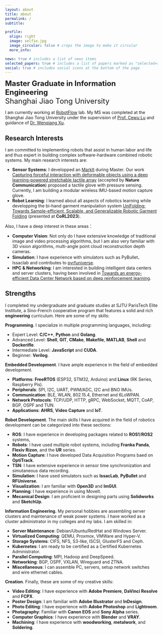 ```yaml
---
layout: about
title: about
permalink: /
subtitle:

profile:
  align: right
  image: selfie.jpg
  image_circular: false # crops the image to make it circular
  more_info:

news: true # includes a list of news items
selected_papers: true # includes a list of papers marked as "selected={true}"
social: true # includes social icons at the bottom of the page
---
```


<font size=5> <b>Master Graduate in Information Engineering</b> <br> Shanghai Jiao Tong University</font>
<br>

I am currently working at [RobotFlow](https://github.com/robotflow-initiative) lab. My MS was completed at the Shanghai Jiao Tong University under
the supervision of [Prof. Cewu Lu](https://www.mvig.org/) and guidance of [Dr. Wenqiang Xu](https://wenqiangx.github.io/).

## Research Interests

I am committed to implementing robots that assist in human labor and life and thus expert in building complex software-hardware combined robotic systems. My main research interests are:

- **Sensor Systems**: I developped an [MarkIt](https://sites.google.com/view/markit-virat/home) during Master. Our work [Capturing forceful interaction with deformable objects using a deep learning-powered stretchable tactile array](https://github.com/jeffsonyu/ViTaM) (accepted by **Nature Communication**) proposed a tactile glove with pressure sensing. Currently, I am building a modular wireless IMU-based motion capture glove.
- **Robot Learning**: I learned about all aspects of robotics learning while developping the bi-hand garment manipulation system [UniFolding: Towards Sample-efficient, Scalable, and Generalizable Robotic Garment Folding](https://unifolding.robotflow.ai/) (presented at **CoRL2023**).

Also, I have a deep interest in these areas：

- **Computer Vision**: Not only do I have extensive knowledge of traditional image and video processing algorithms, but I am also very familiar with 3D vision algorithms, multi-angle point cloud reconstruction depth cameras.
- **Simulation**: I have experience with simulators such as PyBullet、Issaclab and contributes to [pyrfuniverse](https://github.com/robotflow-initiative/pyrfuniverse).
- **HPC & Networking**: I am interested in building intelligent data centers and server clusters, having been involved in [Towards an energy-efficient Data Center Network based on deep reinforcement learning](https://www.sciencedirect.com/science/article/abs/pii/S1389128622001220).

## Strengths

I completed my undergraduate and graduate studies at SJTU ParisTech Elite Institute, a Sino-French cooperative program that features a solid and rich **engineering** curriculum. Here are some of my skills:

**Programming**. I specialize in multiple programming languages, including:

- Expert Level: **C/C++**, **Python** and **Golang**.
- Advanced Level: **Shell**, **GIT**, **CMake**, **Makefile**, **MATLAB**, **Shell** and **Dockerifle**.
- Intermediate Level: **JavaScript** and **CUDA**.
- Beginner: **Verilog**.

**Embedded Development**. I have ample experience in the field of embedded development.

- **Platforms**: **FreeRTOS** (ESP32, STM32, Arduino) and **Linux** (RK Series, Raspberry Pis).
- **Peripherals**: SPI, I2C, UART, PWM/ADC, I2C and BNO IMUs.
- **Communication**: BLE, WLAN, 802.15.4, Ethernet and 6LoWPAN.
- **Network Protocols**: TCP/UDP, HTTP, gRPC, WebSocket, MQTT, CoAP, BGP, OSPF and TUN.
- **Applications**: **AHRS**, **Video Capture** and **IoT**.

**Robot Development**. The main skills I have acquired in the field of robotics development can be categorized into these sections:

- **ROS**: I have experience in developing packages related to **ROS1**/**ROS2** systems,
- **Robots**: I have used multiple robot systems, including **Franka Panda**, **Flexiv Rizon**, and the **UR** series.
- **Motion Capture**: I have developed Data Acquisition Programs baed on **OptiTrack**.
- **TSN**: I have extensive experience in sensor time synchronization and simutaneous data recording.
- **Simulation**: I have used simulators such as **IssacLab**, **PyBullet** and **RFUniverse**.
- **Visualization**: I am familiar with **Open3D** and **ImGUI**.
- **Planning**: I have experience in using MoveIt.
- **Mecanical Design**: I am proficient in designing parts using **Solidworks** and **SketchUp**.

**Information Engineering.** My personal hobbies are assembling server clusters and maintenance of weak power systems. I have worked as a cluster administrator in my colleges and my labs. I am skilled in:

- **Server Maintenance**: Debian/Ubuntu/RedHat and Windows Server.
- **Virtualized Computing**: QEMU, Proxmox, VMWare and Hyper-V.
- **Storage Systems**: CIFS, NFS, S3-like, ISCSI, GlusterFS and Ceph.
- **Kubernetes**: I am ready to be certified as a Certified Kubernetes Administrator.
- **Parallel Computing**: MPI, Hadoop and DeepSpeed.
- **Networking**: BGP, OSPF, VXLAN, Wireguard and ZTNA.
- **Miscellaneous**: I can assemble PC, servers, setup network switches and wire ethernet cables.

**Creation**. Finally, these are some of my creative skills:

- **Video Editing**: I have experience with **Adobe Premiere**, **DaVinci Resolve** and **FCPX**.
- **Poster Design**: I am familiar with **Adobe Illustrator** and **InDesign**.
- **Photo Editing**: I have experience with **Adobe Photoshop** and **Lightroom**.
- **Photagraphy**: Familiar with **Canon EOS** and **Sony Alpha** series.
- **Computer Graphics**: I have experience with **Blender** and **VRAY**.
- **Machining**: I have experience with **woodworking**, **metalwork**, and **Soldering**.
